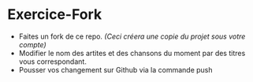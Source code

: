 # Exercice-Fork

- Faites un fork de ce repo. _(Ceci créera une copie du projet sous votre compte)_
- Modifier le nom des artites et des chansons du moment par des titres vous correspondant.
- Pousser vos changement sur Github via la commande push
